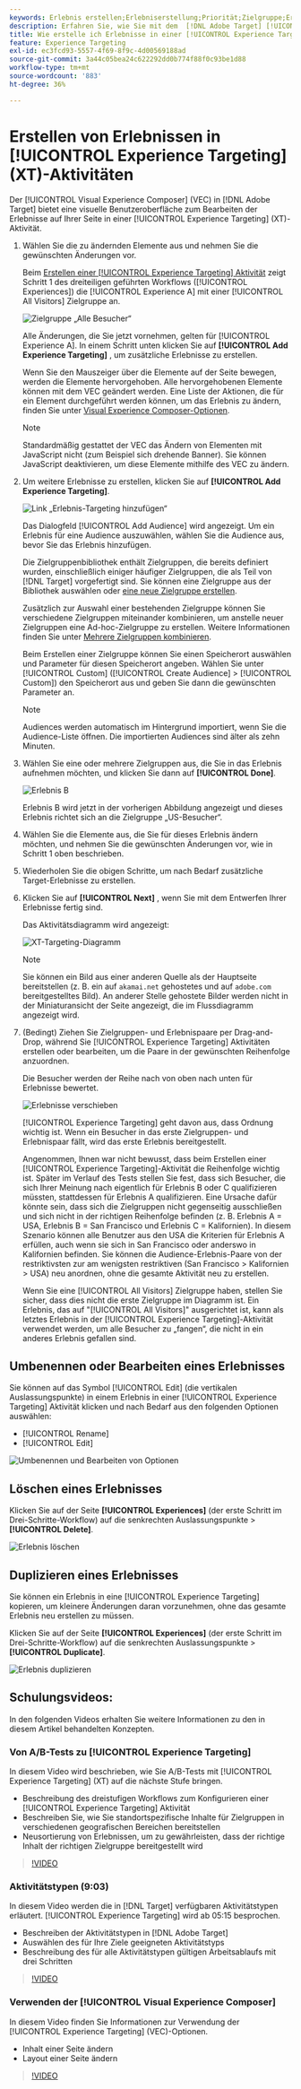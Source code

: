```yaml
---
keywords: Erlebnis erstellen;Erlebniserstellung;Priorität;Zielgruppe;Erlebnis;Visual Experience Composer
description: Erfahren Sie, wie Sie mit dem  [!DNL Adobe Target] [!UICONTROL Visual Experience Composer]VEC) Erlebnisse auf Ihrer Seite in einer [!UICONTROL Experience Targeting] (XT)-Aktivität erstellen und bearbeiten können.
title: Wie erstelle ich Erlebnisse in einer [!UICONTROL Experience Targeting] Aktivität?
feature: Experience Targeting
exl-id: ec3fcd93-5557-4f69-8f9c-4d00569188ad
source-git-commit: 3a44c05bea24c622292dd0b774f88f0c93be1d88
workflow-type: tm+mt
source-wordcount: '883'
ht-degree: 36%

---
```


# Erstellen von Erlebnissen in [!UICONTROL Experience Targeting] (XT)-Aktivitäten

Der [!UICONTROL Visual Experience Composer] (VEC) in [!DNL Adobe Target] bietet eine visuelle Benutzeroberfläche zum Bearbeiten der Erlebnisse auf Ihrer Seite in einer [!UICONTROL Experience Targeting] (XT)-Aktivität.

1. Wählen Sie die zu ändernden Elemente aus und nehmen Sie die gewünschten Änderungen vor.

   Beim [Erstellen einer [!UICONTROL Experience Targeting] Aktivität](/help/main/c-activities/t-experience-target/t-xt-create/xt-create.md) zeigt Schritt 1 des dreiteiligen geführten Workflows ([!UICONTROL Experiences]) die [!UICONTROL Experience A] mit einer [!UICONTROL All Visitors] Zielgruppe an.

   ![Zielgruppe „Alle Besucher“](/help/main/c-activities/t-experience-target/t-xt-create/assets/all-visitors.png)

   Alle Änderungen, die Sie jetzt vornehmen, gelten für [!UICONTROL Experience A]. In einem Schritt unten klicken Sie auf **[!UICONTROL Add Experience Targeting]** , um zusätzliche Erlebnisse zu erstellen.

   Wenn Sie den Mauszeiger über die Elemente auf der Seite bewegen, werden die Elemente hervorgehoben. Alle hervorgehobenen Elemente können mit dem VEC geändert werden. Eine Liste der Aktionen, die für ein Element durchgeführt werden können, um das Erlebnis zu ändern, finden Sie unter [Visual Experience Composer-Optionen](/help/main/c-experiences/c-visual-experience-composer/viztarget-options.md).

   >[!NOTE]
   >
   >Standardmäßig gestattet der VEC das Ändern von Elementen mit JavaScript nicht (zum Beispiel sich drehende Banner). Sie können JavaScript deaktivieren, um diese Elemente mithilfe des VEC zu ändern.

1. Um weitere Erlebnisse zu erstellen, klicken Sie auf **[!UICONTROL Add Experience Targeting]**.

   ![Link „Erlebnis-Targeting hinzufügen“](/help/main/c-activities/t-experience-target/t-xt-create/assets/add-experience-targeting.png)

   Das Dialogfeld [!UICONTROL Add Audience] wird angezeigt. Um ein Erlebnis für eine Audience auszuwählen, wählen Sie die Audience aus, bevor Sie das Erlebnis hinzufügen.

   Die Zielgruppenbibliothek enthält Zielgruppen, die bereits definiert wurden, einschließlich einiger häufiger Zielgruppen, die als Teil von [!DNL Target] vorgefertigt sind. Sie können eine Zielgruppe aus der Bibliothek auswählen oder [eine neue Zielgruppe erstellen](/help/main/c-target/c-audiences/audiences.md#concept_65BE870D290E412D8BBF557EEA67C271).

   Zusätzlich zur Auswahl einer bestehenden Zielgruppe können Sie verschiedene Zielgruppen miteinander kombinieren, um anstelle neuer Zielgruppen eine Ad-hoc-Zielgruppe zu erstellen. Weitere Informationen finden Sie unter [Mehrere Zielgruppen kombinieren](/help/main/c-target/combining-multiple-audiences.md#concept_A7386F1EA4394BD2AB72399C225981E5).

   Beim Erstellen einer Zielgruppe können Sie einen Speicherort auswählen und Parameter für diesen Speicherort angeben. Wählen Sie unter [!UICONTROL Custom] ([!UICONTROL Create Audience] > [!UICONTROL Custom]) den Speicherort aus und geben Sie dann die gewünschten Parameter an.

   >[!NOTE]
   >
   >Audiences werden automatisch im Hintergrund importiert, wenn Sie die Audience-Liste öffnen. Die importierten Audiences sind älter als zehn Minuten.

1. Wählen Sie eine oder mehrere Zielgruppen aus, die Sie in das Erlebnis aufnehmen möchten, und klicken Sie dann auf **[!UICONTROL Done]**.

   ![Erlebnis B](/help/main/c-activities/t-experience-target/t-xt-create/assets/experience-b.png)

   Erlebnis B wird jetzt in der vorherigen Abbildung angezeigt und dieses Erlebnis richtet sich an die Zielgruppe „US-Besucher“.

1. Wählen Sie die Elemente aus, die Sie für dieses Erlebnis ändern möchten, und nehmen Sie die gewünschten Änderungen vor, wie in Schritt 1 oben beschrieben.

1. Wiederholen Sie die obigen Schritte, um nach Bedarf zusätzliche Target-Erlebnisse zu erstellen.

1. Klicken Sie auf **[!UICONTROL Next]** , wenn Sie mit dem Entwerfen Ihrer Erlebnisse fertig sind.

   Das Aktivitätsdiagramm wird angezeigt:

   ![XT-Targeting-Diagramm](/help/main/c-activities/t-experience-target/t-xt-create/assets/xt_diagram-new.png)

   >[!NOTE]
   >
   >Sie können ein Bild aus einer anderen Quelle als der Hauptseite bereitstellen (z. B. ein auf `akamai.net` gehostetes und auf `adobe.com` bereitgestelltes Bild). An anderer Stelle gehostete Bilder werden nicht in der Miniaturansicht der Seite angezeigt, die im Flussdiagramm angezeigt wird.

1. (Bedingt) Ziehen Sie Zielgruppen- und Erlebnispaare per Drag-and-Drop, während Sie [!UICONTROL Experience Targeting] Aktivitäten erstellen oder bearbeiten, um die Paare in der gewünschten Reihenfolge anzuordnen.

   Die Besucher werden der Reihe nach von oben nach unten für Erlebnisse bewertet.

   ![Erlebnisse verschieben](/help/main/c-activities/t-experience-target/t-xt-create/assets/move_experiences-new.png)

   [!UICONTROL Experience Targeting] geht davon aus, dass Ordnung wichtig ist. Wenn ein Besucher in das erste Zielgruppen- und Erlebnispaar fällt, wird das erste Erlebnis bereitgestellt.

   Angenommen, Ihnen war nicht bewusst, dass beim Erstellen einer [!UICONTROL Experience Targeting]-Aktivität die Reihenfolge wichtig ist. Später im Verlauf des Tests stellen Sie fest, dass sich Besucher, die sich Ihrer Meinung nach eigentlich für Erlebnis B oder C qualifizieren müssten, stattdessen für Erlebnis A qualifizieren. Eine Ursache dafür könnte sein, dass sich die Zielgruppen nicht gegenseitig ausschließen und sich nicht in der richtigen Reihenfolge befinden (z. B. Erlebnis A = USA, Erlebnis B = San Francisco und Erlebnis C = Kalifornien). In diesem Szenario können alle Benutzer aus den USA die Kriterien für Erlebnis A erfüllen, auch wenn sie sich in San Francisco oder anderswo in Kalifornien befinden. Sie können die Audience-Erlebnis-Paare von der restriktivsten zur am wenigsten restriktiven (San Francisco > Kalifornien > USA) neu anordnen, ohne die gesamte Aktivität neu zu erstellen.

   Wenn Sie eine [!UICONTROL All Visitors] Zielgruppe haben, stellen Sie sicher, dass dies nicht die erste Zielgruppe im Diagramm ist. Ein Erlebnis, das auf &quot;[!UICONTROL All Visitors]&quot; ausgerichtet ist, kann als letztes Erlebnis in der [!UICONTROL Experience Targeting]-Aktivität verwendet werden, um alle Besucher zu „fangen“, die nicht in ein anderes Erlebnis gefallen sind.

## Umbenennen oder Bearbeiten eines Erlebnisses

Sie können auf das Symbol [!UICONTROL Edit] (die vertikalen Auslassungspunkte) in einem Erlebnis in einer [!UICONTROL Experience Targeting] Aktivität klicken und nach Bedarf aus den folgenden Optionen auswählen:

* [!UICONTROL Rename]
* [!UICONTROL Edit]

![Umbenennen und Bearbeiten von Optionen](/help/main/c-activities/t-experience-target/t-xt-create/assets/experience_edit-new.png)

## Löschen eines Erlebnisses

Klicken Sie auf der Seite **[!UICONTROL Experiences]** (der erste Schritt im Drei-Schritte-Workflow) auf die senkrechten Auslassungspunkte > **[!UICONTROL Delete]**.

![Erlebnis löschen](/help/main/c-activities/t-experience-target/t-xt-create/assets/delete-experience.png)

## Duplizieren eines Erlebnisses

Sie können ein Erlebnis in eine [!UICONTROL Experience Targeting] kopieren, um kleinere Änderungen daran vorzunehmen, ohne das gesamte Erlebnis neu erstellen zu müssen.

Klicken Sie auf der Seite **[!UICONTROL Experiences]** (der erste Schritt im Drei-Schritte-Workflow) auf die senkrechten Auslassungspunkte > **[!UICONTROL Duplicate]**.

![Erlebnis duplizieren](/help/main/c-activities/t-experience-target/t-xt-create/assets/duplicate_experience-new.png)

## Schulungsvideos:

In den folgenden Videos erhalten Sie weitere Informationen zu den in diesem Artikel behandelten Konzepten.

### Von A/B-Tests zu [!UICONTROL Experience Targeting]

In diesem Video wird beschrieben, wie Sie A/B-Tests mit [!UICONTROL Experience Targeting] (XT) auf die nächste Stufe bringen.

* Beschreibung des dreistufigen Workflows zum Konfigurieren einer [!UICONTROL Experience Targeting] Aktivität
* Beschreiben Sie, wie Sie standortspezifische Inhalte für Zielgruppen in verschiedenen geografischen Bereichen bereitstellen
* Neusortierung von Erlebnissen, um zu gewährleisten, dass der richtige Inhalt der richtigen Zielgruppe bereitgestellt wird

>[!VIDEO](https://video.tv.adobe.com/v/38302?captions=ger)

### Aktivitätstypen (9:03)

In diesem Video werden die in [!DNL Target] verfügbaren Aktivitätstypen erläutert. [!UICONTROL Experience Targeting] wird ab 05:15 besprochen.

* Beschreiben der Aktivitätstypen in [!DNL Adobe Target]
* Auswählen des für Ihre Ziele geeigneten Aktivitätstyps
* Beschreibung des für alle Aktivitätstypen gültigen Arbeitsablaufs mit drei Schritten

>[!VIDEO](https://video.tv.adobe.com/v/29397?captions=ger)

### Verwenden der [!UICONTROL Visual Experience Composer]

In diesem Video finden Sie Informationen zur Verwendung der [!UICONTROL Experience Targeting] (VEC)-Optionen.

* Inhalt einer Seite ändern
* Layout einer Seite ändern

>[!VIDEO](https://video.tv.adobe.com/v/29396?captions=ger)
